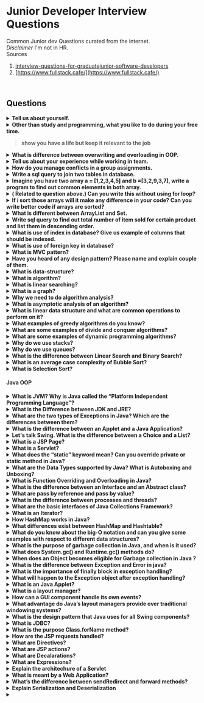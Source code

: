 # Junior Developer Interview Questions

Common Junior dev Questions curated from the internet.<br>
*Disclaimer* I'm not in HR.<br>
Sources
1. [interview-questions-for-graduatejunior-software-developers](https://ilovefoobar.wordpress.com/2012/12/15/interview-questions-for-graduatejunior-software-developers/)
2. [https://www.fullstack.cafe/](https://www.fullstack.cafe/)

<br>

## Questions
<details><summary><b>Tell us  about yourself.</b></summary>
<p>
one of the best strategy is to focus on the employer and your fit for this job. No body wants to know about your 10 cats.
</p>
</details>
<details><summary><b>Other than study and programming, what you like to do during your free time.

> show you have a life but keep it relevant to the job

<details><summary><b>What is difference between overwriting and overloading in OOP.</b></summary>
<p>

> * Overloading* occurs when two or more methods in one class have the same method name but different parameters.<br>
> * Overriding* means having two methods with the same method name and parameters (i.e., method signature). One of the methods is in the parent class and the other is in the child class. Overriding allows a child class to provide a specific implementation of a method that is already provided its parent class.

</p>
</details>

<details><summary><b>Tell us about your experience while working in team.</b></summary>
<p>

> Aim of this question is to find out if you're a team play. Don't imply that without you the team wouldn't make it also be careful not to come across as the weakest link in the team. Mention your achievemnts personal and also as a team.

</p>
</details>
<details><summary><b>How do you manage conflicts in a group assignments. </b></summary>

> aim is to show you're mature and professional in handling conflict.

</details>

<details><summary><b>Write a sql query to join two tables in database.</b></summary>
<p>

> * (INNER) JOIN: Returns records that have matching values in both tables<br><br>
`SELECT column_name(s)
FROM table1
INNER JOIN table2
ON table1.column_name = table2.column_name;`<br><br>
> * LEFT (OUTER) JOIN: Returns all records from the left table, and the matched records from the right table<br><br>
`SELECT column_name(s)
FROM table1
LEFT JOIN table2
ON table1.column_name = table2.column_name;`<br><br>
> * RIGHT (OUTER) JOIN: Returns all records from the right table, and the matched records from the left table <br><br>
`SELECT column_name(s)
FROM table1
RIGHT JOIN table2
ON table1.column_name = table2.column_name;`<br><br>
> * FULL (OUTER) JOIN: Returns all records when there is a match in either left or right table <br><br>
`SELECT column_name(s)
FROM table1
FULL OUTER JOIN table2
ON table1.column_name = table2.column_name
WHERE condition;`<br><br>

</p>
</details>
<details><summary><b>Imagine you have two array a = [1,2,3,4,5] and b =[3,2,9,3,7], write a program to find out common elements in both array.</b></summary>


```
a = [1, 2, 3, 4, 5]
b = [3, 2, 9, 3, 7]
temp = []
for i in range(len(b)):
    if a[i] in b:
        temp.append(a[i])

print(temp)

```


</details>


<details><summary><b>( Related to question above.) Can you write this without using for loop? </b></summary>

```

def common_member(a, b):
    a_set = set(a)
    b_set = set(b)
    if (a_set & b_set):
        print(a_set & b_set)
    else:
        print("No common elements")
    a = [1, 2, 3, 4, 5]
    b = [3, 2, 9, 3, 7]
    common_member(a, b)
```


   </p>
</details>


<details><summary><b> If i sort those arrays will it make any difference in your code? Can you write better code if arrays are sorted? </b></summary>
   
   >	Time complexity will be same.		
   
</details>

<details><summary><b> What is different between ArrayList and Set.</b></summary>

> List is a type of ordered collection that maintains the elements in insertion order while Set is a type of unordered collection so elements are not maintained any order.

> List allows duplicates while Set doesn't allow duplicate elements . All the elements of a Set should be unique if you try to insert the duplicate element in Set it would replace the existing value.

> List permits any number of null values in its collection while Set permits only one null value in its collection.

> New methods are defined inside List interface . But, no new methods are defined inside Set interface, so we have to use Collection interface methods only with Set subclasses .

> List can be inserted in in both forward direction and backward direction using Listiterator while Set can be traversed only in forward direction with the help of iterator 
 
</details>

<details><summary><b> Write sql query to find out total number of item sold 
for certain product and list them in descending order. </b></summary>

```
SELECT ProductID, count(*) AS NumSales FROM Orders GROUP BY ProductID DESC;
```

</details>


<details><summary><b>What is use of index in database? Give us example of columns that should be indexed. </b></summary>

>  Indexes are used to quickly locate data without having to search every row in a database table every time a database table is accessed. You can use a combination of columns. you can index UPPER(LastName)

</details>


<details><summary><b> What is use of foreign key in database? </b></summary>
 
 > A foreign key is a column or group of columns in a relational database table that provides a link between data in two tables. It acts as a cross-reference between tables because it references the primary key of another table, thereby establishing a link between them

</details>


<details><summary><b> What is MVC pattern? </b></summary>

> an architectural pattern commonly used for developing user interfaces that divides an application into three interconnected parts. This is done to separate internal representations of information from the ways information is presented to and accepted from the user

</details>


<details><summary><b>Have you heard of any design pattern? Please name and explain couple of them. </b></summary>
 
 > [https://sourcemaking.com/design_patterns](https://sourcemaking.com/design_patterns)

</details>


<details><summary><b> What is data-structure? </b></summary>

> Data structure availability may vary by programming languages. Commonly available data structures are:
   * list,
   * arrays,
   * stack,
   * queues,
   * graph,
   * tree etc

</details>


<details><summary><b> What is algorithm?</b></summary>
  
  > Algorithm is a step by step procedure, which defines a set of instructions to be executed in certain order to get the desired output.

</details>


<details><summary><b>What is linear searching? </b></summary>

> Linear search or sequential search is a method for finding a target value within a list. It sequentially checks each element of the list for the target value until a match is found or until all the elements have been searched. Linear search runs in at worst linear time and makes at most n comparisons, where n is the length of the list. 

</details>


<details><summary><b>  What is a graph? </b></summary>
 
  > A graph is a pictorial representation of a set of objects where some pairs of objects are connected by links. The interconnected objects are represented by points termed as vertices, and the links that connect the vertices are called edges.

</details>


<details><summary><b> Why we need to do algorithm analysis?  </b></summary>

>A problem can be solved in more than one ways. So, many solution algorithms can be derived for a given problem. We analyze available algorithms to find and implement the best suitable algorithm.

An algorithm are generally analyzed on two factors − time and space. That is, how much execution time and how much extra space required by the algorithm.

</details>



<details><summary><b>What is asymptotic analysis of an algorithm?  </b></summary>

> Asymptotic analysis of an algorithm, refers to defining the mathematical boundation/framing of its run-time performance. Using asymptotic analysis, we can very well conclude the best case, average case and worst case scenario of an algorithm.

</details>



<details><summary><b>What is linear data structure and what are common operations to perform on it?  </b></summary>


> A linear data-structure has sequentially arranged data items. The next item can be located in the next memory address. It is stored and accessed in a sequential manner. Array and list are example of linear data structure.

The following operations are commonly performed on any data-structure:

    Insertion − adding a data item
    Deletion − removing a data item
    Traversal − accessing and/or printing all data items
    Searching − finding a particular data item
    Sorting − arranging data items in a pre-defined sequence


</details>



<details><summary><b>What examples of greedy algorithms do you know? </b></summary>


> The below given problems find their solution using greedy algorithm approach:

    Travelling Salesman Problem
    Prim's Minimal Spanning Tree Algorithm
    Kruskal's Minimal Spanning Tree Algorithm
    Dijkstra's Minimal Spanning Tree Algorithm
    Graph - Map Coloring
    Graph - Vertex Cover
    Knapsack Problem
    Job Scheduling Problem


</details>


<details><summary><b> What are some examples of divide and conquer algorithms? </b></summary>

> The below given problems find their solution using divide and conquer algorithm approach:

    Merge Sort
    Quick Sort
    Binary Search
    Strassen's Matrix Multiplication
    Closest pair (points)


</details>


<details><summary><b> What are some examples of dynamic programming algorithms? </b></summary>
   

> The below given problems find their solution using divide and conquer algorithm approach:

    Fibonacci number series
    Knapsack problem
    Tower of Hanoi
    All pair shortest path by Floyd-Warshall
    Shortest path by Dijkstra
    Project scheduling


</details>




<details><summary><b>Why do we use stacks? </b></summary>
 
 > In data-structure, stack is an Abstract Data Type (ADT) used to store and retrieve values in Last In First Out (LIFO) method.

Stacks follows LIFO method and addition and retrieval of a data item takes only Ο(n) time. Stacks are used where we need to access data in the reverse order or their arrival. Stacks are used commonly in recursive function calls, expression parsing, depth first traversal of graphs etc.

The below operations can be performed on a stack:

    push() − adds an item to stack
    pop() − removes the top stack item
    peek() − gives value of top item without removing it
    isempty() − checks if stack is empty
    isfull() − checks if stack is full


</details>




<details><summary><b> Why do we use queues?  </b></summary>
  



Queue is an abstract data structure (ADS), somewhat similar to stack. In contrast to stack, queue is opened at both end. One end is always used to insert data (enqueue) and the other is used to remove data (dequeue). Queue follows First-In-First-Out (FIFO) methodology, i.e., the data item stored first will be accessed first.

As queues follows FIFO method, they are used when we need to work on data-items in exact sequence of their arrival. Every operating system maintains queues of various processes. Priority queues and breadth first traversal of graphs are some examples of queues.

The below operations can be performed on a queue:

    enqueue() − adds an item to rear of the queue
    dequeue() − removes the item from front of the queue
    peek() − gives value of front item without removing it
    isempty() − checks if stack is empty
    isfull() − checks if stack is full


</details>



<details><summary><b> What is the difference between Linear Search and Binary Search? </b></summary>
  

    A linear search looks down a list, one item at a time, without jumping. In complexity terms this is an O(n) search - the time taken to search the list gets bigger at the same rate as the list does.

    A binary search is when you start with the middle of a sorted list, and see whether that's greater than or less than the value you're looking for, which determines whether the value is in the first or second half of the list. Jump to the half way through the sublist, and compare again etc. In complexity terms this is an O(log n) search - the number of search operations grows more slowly than the list does, because you're halving the "search space" with each operation.

Comparing the two:

    Binary search requires the input data to be sorted; linear search doesn't
    Binary search requires an ordering comparison; linear search only requires equality comparisons
    Binary search has complexity O(log n); linear search has complexity O(n)
    Binary search requires random access to the data; linear search only requires sequential access (this can be very important - it means a linear search can stream data of arbitrary size)


</details>


<details><summary><b> What is an average case complexity of Bubble Sort? </b></summary>
   
   > Bubble sort, sometimes referred to as sinking sort, is a simple sorting algorithm that repeatedly steps through the list to be sorted, compares each pair of adjacent items and swaps them if they are in the wrong order. The pass through the list is repeated until no swaps are needed, which indicates that the list is sorted.

Bubble sort has a worst-case and average complexity of О(n2), where n is the number of items being sorted. Most practical sorting algorithms have substantially better worst-case or average complexity, often O(n log n). Therefore, bubble sort is not a practical sorting algorithm.

</details>


<details><summary><b> What is Selection Sort?  </b></summary>
   
  > Selection sort is in-place sorting technique. It divides the data set into two sub-lists: sorted and unsorted. Then it selects the minimum element from unsorted sub-list and places it into the sorted list. This iterates unless all the elements from unsorted sub-list are consumed into sorted sub-list.

</details>

#### Java OOP

<details><summary><b> What is JVM? Why is Java called the “Platform Independent Programming Language”? </b></summary>
  
  > A Java virtual machine (JVM) is a process virtual machine that can execute Java bytecode. Each Java source file is compiled into a bytecode file, which is executed by the JVM. Java was designed to allow application programs to be built that could be run on any platform, without having to be rewritten or recompiled by the programmer for each separate platform. A Java virtual machine makes this possible, because it is aware of the specific instruction lengths and other particularities of the underlying hardware platform.

</details>

<details><summary><b> What is the Difference between JDK and JRE? </b></summary>

>  The Java Runtime Environment (JRE) is basically the Java Virtual Machine (JVM) where your Java programs are being executed. It also includes browser plugins for applet execution. The Java Development Kit (JDK) is the full featured Software Development Kit for Java, including the JRE, the compilers and tools (like JavaDoc, and Java Debugger), in order for a user to develop, compile and execute Java applications.
  
</details>

<details><summary><b> What are the two types of Exceptions in Java? Which are the differences between them? </b></summary>
  
  > Java has two types of exceptions: checked exceptions and unchecked exceptions. Unchecked exceptions do not need to be declared in a method or a constructor’s throws clause, if they can be thrown by the execution of the method or the constructor, and propagate outside the method or constructor boundary. On the other hand, checked exceptions must be declared in a method or a constructor’s throws clause. 

</details>


<details><summary><b> What is the difference between an Applet and a Java Application? </b></summary>

> Applets are executed within a java enabled browser, but a Java application is a standalone Java program that can be executed outside of a browser. However, they both require the existence of a Java Virtual Machine (JVM). Furthermore, a Java application requires a main method with a specific signature, in order to start its execution. Java applets don’t need such a method to start their execution. Finally, Java applets typically use a restrictive security policy, while Java applications usually use more relaxed security policies.
  
</details>


<details><summary><b>  Let's talk Swing. What is the difference between a Choice and a List? </b></summary>

>   A Choice is displayed in a compact form that must be pulled down, in order for a user to be able to see the list of all available choices. Only one item may be selected from a Choice. A List may be displayed in such a way that several List items are visible. A List supports the selection of one or more List items.

</details>


<details><summary><b> What is a JSP Page? </b></summary>
  
> A Java Server Page (JSP) is a text document that contains two types of text: static data and JSP elements. Static data can be expressed in any text-based format, such as HTML or XML. JSP is a technology that mixes static content with dynamically-generated content.

</details>


<details><summary><b>  What is a Servlet? </b></summary>
 
 > The servlet is a Java programming language class used to process client requests and generate dynamic web content. Servlets are mostly used to process or store data submitted by an HTML form, provide dynamic content and manage state information that does not exist in the stateless HTTP protocol.

</details>


<details><summary><b>  What does the “static” keyword mean? Can you override private or static method in Java?  </b></summary>
 
 > The static keyword denotes that a member variable or method can be accessed, without requiring an instantiation of the class to which it belongs. A user cannot override static methods in Java, because method overriding is based upon dynamic binding at runtime and static methods are statically binded at compile time. A static method is not associated with any instance of a class so the concept is not applicable.

</details>


<details><summary><b> What are the Data Types supported by Java? What is Autoboxing and Unboxing?  </b></summary>
 
> The eight primitive data types supported by the Java programming language are:

    byte
    short
    int
    long
    float
    double
    boolean
    char

</details>


<details><summary><b> What is Function Overriding and Overloading in Java? </b></summary>
 
 > Method overloading in Java occurs when two or more methods in the same class have the exact same name, but different parameters. On the other hand, method overriding is defined as the case when a child class redefines the same method as a parent class. Overridden methods must have the same name, argument list, and return type. The overriding method may not limit the access of the method it overrides.

</details>


<details><summary><b>  What is the difference between an Interface and an Abstract class? </b></summary>

> Java provides and supports the creation both of abstract classes and interfaces. Both implementations share some common characteristics, but they differ in the following features:

    All methods in an interface are implicitly abstract. On the other hand, an abstract class may contain both abstract and non-abstract methods.
    A class may implement a number of Interfaces, but can extend only one abstract class.
    In order for a class to implement an interface, it must implement all its declared methods. However, a class may not implement all declared methods of an abstract class. Though, in this case, the sub-class must also be declared as abstract.
    Abstract classes can implement interfaces without even providing the implementation of interface methods.
    Variables declared in a Java interface is by default final. An abstract class may contain non-final variables.
    Members of a Java interface are public by default. A member of an abstract class can either be private, protected or public.
    An interface is absolutely abstract and cannot be instantiated. An abstract class also cannot be instantiated, but can be invoked if it contains a main method.

</details>


<details><summary><b> What are pass by reference and pass by value?  </b></summary>

> When an object is passed by value, this means that a copy of the object is passed. Thus, even if changes are made to that object, it doesn’t affect the original value. When an object is passed by reference, this means that the actual object is not passed, rather a reference of the object is passed. Thus, any changes made by the external method, are also reflected in all places.

</details>


<details><summary><b>  What is the difference between processes and threads?  </b></summary>

> A process is an execution of a program, while a Thread is a single execution sequence within a process. A process can contain multiple threads. A Thread is sometimes called a lightweight process.

</details>


<details><summary><b> What are the basic interfaces of Java Collections Framework? </b></summary>
 
> 

Java Collections Framework provides a well designed set of interfaces and classes that support operations on a collections of objects. The most basic interfaces that reside in the Java Collections Framework are:

    Collection, which represents a group of objects known as its elements.
    Set, which is a collection that cannot contain duplicate elements.
    List, which is an ordered collection and can contain duplicate elements.
    Map, which is an object that maps keys to values and cannot contain duplicate keys.

  
</details>


<details><summary><b> What is an Iterator? </b></summary>

> The Iterator interface provides a number of methods that are able to iterate over any Collection. Each Java Collection contains the Iterator method that returns an Iterator instance. Iterators are capable of removing elements from the underlying collection during the iteration.

</details>

<details><summary><b> How HashMap works in Java? </b></summary>

>A HashMap in Java stores key-value pairs. The HashMap requires a hash function and uses hashCode and equals methods, in order to put and retrieve elements to and from the collection respectively. When the put method is invoked, the HashMap calculates the hash value of the key and stores the pair in the appropriate index inside the collection. If the key exists, its value is updated with the new value. Some important characteristics of a HashMap are its capacity, its load factor and the threshold resizing.
  
</details>


<details><summary><b>What differences exist between HashMap and Hashtable? </b></summary>

> Both the HashMap and Hashtable classes implement the Map interface and thus, have very similar characteristics. However, they differ in the following features:

    A HashMap allows the existence of null keys and values, while a Hashtable doesn’t allow neither null keys, nor null values.
    A Hashtable is synchronized, while a HashMap is not. Thus, HashMap is preferred in single-threaded environments, while a Hashtable is suitable for multi-threaded environments.
    A HashMap provides its set of keys and a Java application can iterate over them. Thus, a HashMap is fail-fast. On the other hand, a Hashtable provides an Enumeration of its keys.
    The Hashtable class is considered to be a legacy class.

  
</details>


<details><summary><b>What do you know about the big-O notation and can you give some examples with respect to different data structures? </b></summary>

> The Big-O notation simply describes how well an algorithm scales or performs in the worst case scenario as the number of elements in a data structure increases. The Big-O notation can also be used to describe other behavior such as memory consumption. Since the collection classes are actually data structures, we usually use the Big-O notation to chose the best implementation to use, based on time, memory and performance. Big-O notation can give a good indication about performance for large amounts of data.
  
</details>


<details><summary><b>  What is the purpose of garbage collection in Java, and when is it used?  </b></summary>

> The purpose of garbage collection is to identify and discard those objects that are no longer needed by the application, in order for the resources to be reclaimed and reused.

</details>

<details><summary><b>What does System.gc() and Runtime.gc() methods do?  </b></summary>
 
> These methods can be used as a hint to the JVM, in order to start a garbage collection. However, this it is up to the Java Virtual Machine (JVM) to start the garbage collection immediately or later in time.

</details>


<details><summary><b>When does an Object becomes eligible for Garbage collection in Java ?  </b></summary>

> A Java object is subject to garbage collection when it becomes unreachable to the program in which it is currently used.

</details>


<details><summary><b> What is the difference between Exception and Error in java?  </b></summary>

> Exception and Error classes are both subclasses of the Throwable class. The Exception class is used for exceptional conditions that a user’s program should catch. The Error class defines exceptions that are not excepted to be caught by the user program.

</details>


<details><summary><b>  What is the importance of finally block in exception handling?  </b></summary>

> A finally block will always be executed, whether or not an exception is actually thrown. Even in the case where the catch statement is missing and an exception is thrown, the finally block will still be executed. Last thing to mention is that the finally block is used to release resources like I/O buffers, database connections, etc.

</details>


<details><summary><b> What will happen to the Exception object after exception handling? </b></summary>

> The Exception object will be garbage collected in the next garbage collection.

</details>


<details><summary><b> What is an Java Applet?  </b></summary>

A Java Applet is program that can be included in a HTML page and be executed in a java enabled client browser. Applets are used for creating dynamic and interactive web applications.

</details>


<details><summary><b> What is a layout manager?</b></summary>
  A layout manager is the used to organize the components in a container.
</details>


<details><summary><b> How can a GUI component handle its own events? </b></summary>

> A GUI component can handle its own events, by implementing the corresponding event-listener interface and adding itself as its own event listener.

</details>

<details><summary><b> What advantage do Java’s layout managers provide over traditional windowing systems? </b></summary>

> Java uses layout managers to lay out components in a consistent manner, across all windowing platforms. Since layout managers aren’t tied to absolute sizing and positioning, they are able to accomodate platform-specific differences among windowing systems

</details>


<details><summary><b>  What is the design pattern that Java uses for all Swing components?  </b></summary>

> The design pattern used by Java for all Swing components is the Model View Controller (MVC) pattern.

</details>


<details><summary><b> What is JDBC? </b></summary>

> JDBC is an abstraction layer that allows users to choose between databases. JDBC enables developers to write database applications in Java, without having to concern themselves with the underlying details of a particular database.

</details>


<details><summary><b>  What is the purpose Class.forName method? </b></summary>

> This method is used to method is used to load the driver that will establish a connection to the database.
  
</details>


<details><summary><b> How are the JSP requests handled?  </b></summary>

> On the arrival of a JSP request, the browser first requests a page with a .jsp extension. Then, the Web server reads the request and using the JSP compiler, the Web server converts the JSP page into a servlet class. Notice that the JSP file is compiled only on the first request of the page, or if the JSP file has changed.The generated servlet class is invoked, in order to handle the browser’s request. Once the execution of the request is over, the servlet sends a response back to the client

</details>


<details><summary><b>  What are Directives? </b></summary>

> What are the different types of Directives available in JSP ? Directives are instructions that are processed by the JSP engine, when the page is compiled to a servlet. Directives are used to set page-level instructions, insert data from external files, and specify custom tag libraries. Directives are defined between < %@ and % >.The different types of directives are shown below:

    Include directive: it is used to include a file and merges the content of the file with the current page.
    Page directive: it is used to define specific attributes in the JSP page, like error page and buffer.
    Taglib: it is used to declare a custom tag library which is used in the page.


  
</details>


<details><summary><b> What are JSP actions?  </b></summary>
 
> 

JSP actions use constructs in XML syntax to control the behavior of the servlet engine. JSP actions are executed when a JSP page is requested. They can be dynamically inserted into a file, re-use JavaBeans components, forward the user to another page, or generate HTML for the Java plugin.Some of the available actions are listed below:

    jsp:include – includes a file, when the JSP page is requested.
    jsp:useBean – finds or instantiates a JavaBean.
    jsp:setProperty – sets the property of a JavaBean.
    jsp:getProperty – gets the property of a JavaBean.
    jsp:forward – forwards the requester to a new page.
    jsp:plugin – generates browser-specific code.


  
</details>


<details><summary><b> What are Decalarations? </b></summary>

> Declarations are similar to variable declarations in Java. Declarations are used to declare variables for subsequent use in expressions or scriptlets. To add a declaration, you must use the sequences to enclose your declarations.

</details>


<details><summary><b>What are Expressions?  </b></summary>
  
> A JSP expression is used to insert the value of a scripting language expression, converted into a string, into the data stream returned to the client, by the web server. Expressions are defined between <% = and %> tags.

</details>


<details><summary><b> Explain the architechure of a Servlet </b></summary>

> The core abstraction that must be implemented by all servlets is the javax.servlet.Servlet interface. Each servlet must implement it either directly or indirectly, either by extending javax.servlet.GenericServlet or javax.servlet.http.HTTPServlet. Finally, each servlet is able to serve multiple requests in parallel using multithreading.

</details>


<details><summary><b>What is meant by a Web Application?  </b></summary>

> A Web application is a dynamic extension of a Web or application server. There are two types of web applications: presentation-oriented and service-oriented. A presentation-oriented Web application generates interactive web pages, which contain various types of markup language and dynamic content in response to requests. On the other hand, a service-oriented web application implements the endpoint of a web service. In general, a Web application can be seen as a collection of servlets installed under a specific subset of the server’s URL namespace.

</details>


<details><summary><b>  What’s the difference between sendRedirect and forward methods? </b></summary>

> The sendRedirect method creates a new request, while the forward method just forwards a request to a new target. The previous request scope objects are not available after a redirect, because it results in a new request. On the other hand, the previous request scope objects are available after forwarding. FInally, in general, the sendRedirect method is considered to be slower compare to the forward method.

</details>


<details><summary><b> Explain Serialization and Deserialization </b></summary>
 
> Java provides a mechanism, called object serialization where an object can be represented as a sequence of bytes and includes the object’s data, as well as information about the object’s type, and the types of data stored in the object. Thus, serialization can be seen as a way of flattening objects, in order to be stored on disk, and later, read back and reconstituted. Deserialisation is the reverse process of converting an object from its flattened state to a live object.

</details>


<details><summary><b> </b></summary>
  
</details>
